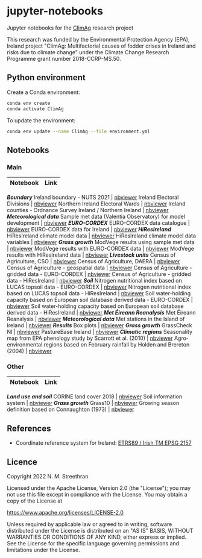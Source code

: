 # jupyter-notebooks

Jupyter notebooks for the [ClimAg](https://www.ucc.ie/en/eel/projects/climag/) research project

This research was funded by the Environmental Protection Agency (EPA), Ireland
project "ClimAg: Multifactorial causes of fodder crises in Ireland and risks
due to climate change" under the Climate Change Research Programme grant
number 2018-CCRP-MS.50.

## Python environment

Create a Conda environment:

```sh
conda env create
conda activate ClimAg
```

To update the environment:

```sh
conda env update --name ClimAg --file environment.yml
```

## Notebooks

### Main

Notebook | Link
--- | ---
***Boundary***
Ireland boundary - NUTS 2021 | [nbviewer](https://nbviewer.org/gist/nmstreethran/153a21ee6d6d68c98de2de9867cf254d/ireland_boundary_nuts.ipynb)
Ireland Electoral Divisions | [nbviewer](https://nbviewer.org/gist/nmstreethran/153a21ee6d6d68c98de2de9867cf254d/ireland_boundary_electoral_divisions.ipynb)
Northern Ireland Electoral Wards | [nbviewer](https://nbviewer.org/gist/nmstreethran/153a21ee6d6d68c98de2de9867cf254d/ireland_boundary_ni_wards.ipynb)
Ireland counties - Ordnance Survey Ireland / Northern Ireland | [nbviewer](https://nbviewer.org/gist/nmstreethran/153a21ee6d6d68c98de2de9867cf254d/ireland-boundary.ipynb)
***Meteorological data***
Sample met data (Valentia Observatory) for model development | [nbviewer](https://nbviewer.org/gist/nmstreethran/153a21ee6d6d68c98de2de9867cf254d/sample_met_data.ipynb)
***EURO-CORDEX***
EURO-CORDEX data catalogue | [nbviewer](https://nbviewer.org/gist/nmstreethran/153a21ee6d6d68c98de2de9867cf254d/eurocordex_intake.ipynb)
EURO-CORDEX data for Ireland | [nbviewer](https://nbviewer.org/gist/nmstreethran/153a21ee6d6d68c98de2de9867cf254d/eurocordex_ie.ipynb)
***HiResIreland***
HiResIreland climate model data | [nbviewer](https://nbviewer.org/gist/nmstreethran/153a21ee6d6d68c98de2de9867cf254d/hiresireland.ipynb)
HiResIreland climate model data variables | [nbviewer](https://nbviewer.org/gist/nmstreethran/153a21ee6d6d68c98de2de9867cf254d/hiresireland_fields.ipynb)
***Grass growth***
ModVege results using sample met data | [nbviewer](https://nbviewer.org/gist/nmstreethran/153a21ee6d6d68c98de2de9867cf254d/modvege_valentia.ipynb)
ModVege results with EURO-CORDEX data | [nbviewer](https://nbviewer.org/gist/nmstreethran/153a21ee6d6d68c98de2de9867cf254d/modvege_eurocordex.ipynb)
ModVege results with HiResIreland data | [nbviewer](https://nbviewer.org/gist/nmstreethran/153a21ee6d6d68c98de2de9867cf254d/modvege_hiresireland.ipynb)
***Livestock units***
Census of Agriculture, CSO | [nbviewer](https://nbviewer.org/gist/nmstreethran/153a21ee6d6d68c98de2de9867cf254d/agricultural_census_cso.ipynb)
Census of Agriculture, DAERA | [nbviewer](https://nbviewer.org/gist/nmstreethran/153a21ee6d6d68c98de2de9867cf254d/agricultural_census_daera.ipynb)
Census of Agriculture - geospatial data | [nbviewer](https://nbviewer.org/gist/nmstreethran/153a21ee6d6d68c98de2de9867cf254d/agricultural_census.ipynb)
Census of Agriculture - gridded data - EURO-CORDEX | [nbviewer](https://nbviewer.org/gist/nmstreethran/153a21ee6d6d68c98de2de9867cf254d/agricultural_census_gridded_eurocordex.ipynb)
Census of Agriculture - gridded data - HiResIreland | [nbviewer](https://nbviewer.org/gist/nmstreethran/153a21ee6d6d68c98de2de9867cf254d/agricultural_census_gridded_hiresireland.ipynb)
***Soil***
Nitrogen nutritional index based on LUCAS topsoil data - EURO-CORDEX | [nbviewer](https://nbviewer.org/gist/nmstreethran/153a21ee6d6d68c98de2de9867cf254d/nitrogen_lucas_topsoil_eurocordex.ipynb)
Nitrogen nutritional index based on LUCAS topsoil data - HiResIreland | [nbviewer](https://nbviewer.org/gist/nmstreethran/153a21ee6d6d68c98de2de9867cf254d/nitrogen_lucas_topsoil_hiresireland.ipynb)
Soil water-holding capacity based on European soil database derived data - EURO-CORDEX | [nbviewer](https://nbviewer.org/gist/nmstreethran/153a21ee6d6d68c98de2de9867cf254d/soil_water_content_eurocordex.ipynb)
Soil water-holding capacity based on European soil database derived data - HiResIreland | [nbviewer](https://nbviewer.org/gist/nmstreethran/153a21ee6d6d68c98de2de9867cf254d/soil_water_content_hiresireland.ipynb)
***Met Éireann Reanalysis***
Met Éireann Reanalysis | [nbviewer](https://nbviewer.org/gist/nmstreethran/153a21ee6d6d68c98de2de9867cf254d/mera_data.ipynb)
***Meteorological data***
Met stations in the Island of Ireland | [nbviewer](https://nbviewer.org/gist/nmstreethran/153a21ee6d6d68c98de2de9867cf254d/met-stations.ipynb)
***Results***
Box plots | [nbviewer](https://nbviewer.org/gist/nmstreethran/153a21ee6d6d68c98de2de9867cf254d/box_plots.ipynb)
***Grass growth***
GrassCheck NI | [nbviewer](https://nbviewer.org/gist/nmstreethran/153a21ee6d6d68c98de2de9867cf254d/grasscheck.ipynb)
PastureBase Ireland | [nbviewer](https://nbviewer.org/gist/nmstreethran/153a21ee6d6d68c98de2de9867cf254d/pasturebase.ipynb)
***Climatic regions***
Seasonality map from EPA phenology study by Scarrott et al. (2010) | [nbviewer](https://nbviewer.org/gist/nmstreethran/153a21ee6d6d68c98de2de9867cf254d/seasonality-map-epa.ipynb)
Agro-environmental regions based on February rainfall by Holden and Brereton (2004) | [nbviewer](https://nbviewer.org/gist/nmstreethran/153a21ee6d6d68c98de2de9867cf254d/agro-environmental-regions.ipynb)

### Other

Notebook | Link
--- | ---
***Land use and soil***
CORINE land cover 2018 | [nbviewer](https://nbviewer.org/gist/nmstreethran/153a21ee6d6d68c98de2de9867cf254d/clc-2018.ipynb)
Soil information system | [nbviewer](https://nbviewer.org/gist/nmstreethran/153a21ee6d6d68c98de2de9867cf254d/irish-soil-information-system.ipynb)
***Grass growth***
Grass10 | [nbviewer](https://nbviewer.org/gist/nmstreethran/153a21ee6d6d68c98de2de9867cf254d/grass10.ipynb)
Growing season definition based on Connaughton (1973) | [nbviewer](https://nbviewer.org/gist/nmstreethran/153a21ee6d6d68c98de2de9867cf254d/sample-met-data.ipynb)

## References

- Coordinate reference system for Ireland: [ETRS89 / Irish TM EPSG 2157](https://www.gov.uk/government/publications/uk-geospatial-data-standards-register/national-geospatial-data-standards-register#standards-for-coordinate-reference-systems)

## Licence

Copyright 2022 N. M. Streethran

Licensed under the Apache License, Version 2.0 (the "License");
you may not use this file except in compliance with the License.
You may obtain a copy of the License at

  <https://www.apache.org/licenses/LICENSE-2.0>

Unless required by applicable law or agreed to in writing, software
distributed under the License is distributed on an "AS IS" BASIS,
WITHOUT WARRANTIES OR CONDITIONS OF ANY KIND, either express or implied.
See the License for the specific language governing permissions and
limitations under the License.
